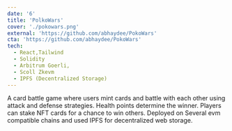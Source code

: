 ```yaml
---
date: '6'
title: 'PolkoWars'
cover: './pokowars.png'
external: 'https://github.com/abhaydee/PokoWars'
cta: 'https://github.com/abhaydee/PokoWars'
tech:
  - React,Tailwind
  - Solidity
  - Arbitrum Goerli,
  - Scoll Zkevm
  - IPFS (Decentralized Storage)
---
```


A card battle game where users mint cards and battle with each other using attack and defense strategies. Health points determine the winner. Players can stake NFT cards for a chance to win others. Deployed on Several evm compatible chains and used IPFS for decentralized web storage.
